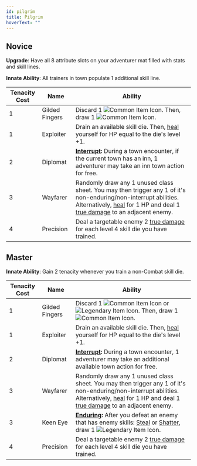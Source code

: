 ```yaml
---
id: pilgrim
title: Pilgrim
hoverText: ""
---
```


## Novice

**Upgrade**: Have all 8 attribute slots on your adventurer mat filled with stats and skill lines.

**Innate Ability**: All trainers in town populate 1 additional skill line.

| Tenacity Cost | Name           | Ability                                                                                                                                                                                                                                            |
| ------------- | -------------- | -------------------------------------------------------------------------------------------------------------------------------------------------------------------------------------------------------------------------------------------------- |
| 1             | Gilded Fingers | Discard 1 <img src="/icons/common-item.svg" alt="Common Item Icon" class="icon-svg" />. Then, draw 1 <img src="/icons/common-item.svg" alt="Common Item Icon" class="icon-svg" />.                                                                 |
| 1             | Exploiter      | Drain an available skill die. Then, [heal](/docs/glossary/healing) yourself for HP equal to the die's level +1.                                                                                                                                    |
| 2             | Diplomat       | **[Interrupt](/docs/glossary/interrupt):** During a town encounter, if the current town has an inn, 1 adventurer may take an inn town action for free.                                                                                             |
| 3             | Wayfarer       | Randomly draw any 1 unused class sheet. You may then trigger any 1 of it's non-enduring/non-interrupt abilities. Alternatively, [heal](/docs/glossary/healing) for 1 HP and deal 1 [true damage](/docs/glossary/true-damage) to an adjacent enemy. |
| 4             | Precision      | Deal a targetable enemy 2 [true damage](/docs/glossary/true-damage) for each level 4 skill die you have trained.                                                                                                                                   |

## Master

**Innate Ability**: Gain 2 tenacity whenever you train a non-Combat skill die.

| Tenacity Cost | Name           | Ability                                                                                                                                                                                                                                                                  |
| ------------- | -------------- | ------------------------------------------------------------------------------------------------------------------------------------------------------------------------------------------------------------------------------------------------------------------------ |
| 1             | Gilded Fingers | Discard 1 <img src="/icons/common-item.svg" alt="Common Item Icon" class="icon-svg" /> or <img src="/icons/legendary-item.svg" alt="Legendary Item Icon" class="icon-svg" />. Then, draw 1 <img src="/icons/common-item.svg" alt="Common Item Icon" class="icon-svg" />. |
| 1             | Exploiter      | Drain an available skill die. Then, [heal](/docs/glossary/healing) yourself for HP equal to the die's level +1.                                                                                                                                                          |
| 2             | Diplomat       | **[Interrupt](/docs/glossary/interrupt):** During a town encounter, 1 adventurer may take an additional available town action for free.                                                                                                                                  |
| 3             | Wayfarer       | Randomly draw any 1 unused class sheet. You may then trigger any 1 of it's non-enduring/non-interrupt abilities. Alternatively, [heal](/docs/glossary/healing) for 1 HP and deal 1 [true damage](/docs/glossary/true-damage) to an adjacent enemy.                       |
| 3             | Keen Eye       | **[Enduring](/docs/glossary/enduring):** After you defeat an enemy that has enemy skills: [Steal](/docs/enemy-skills/steal) or [Shatter](/docs/enemy-skills/shatter), draw 1 <img src="/icons/legendary-item.svg" alt="Legendary Item Icon" class="icon-svg" />.         |
| 4             | Precision      | Deal a targetable enemy 2 [true damage](/docs/glossary/true-damage) for each level 4 skill die you have trained.                                                                                                                                                         |
